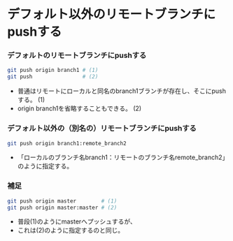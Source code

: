 ﻿# デフォルト以外のリモートブランチにpushする

### デフォルトのリモートブランチにpushする

```bash
git push origin branch1 # (1)
git push                # (2)
```

- 普通はリモートにローカルと同名のbranch1ブランチが存在し、そこにpushする。 (1)
- origin branch1を省略することもできる。 (2)

### デフォルト以外の（別名の）リモートブランチにpushする

```bash
git push origin branch1:remote_branch2
```

- 「ローカルのブランチ名branch1：リモートのブランチ名remote_branch2」のように指定する。

### 補足

```bash
git push origin master        # (1)
git push origin master:master # (2)
```

- 普段(1)のようにmasterへプッシュするが、
- これは(2)のように指定するのと同じ。
